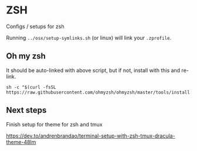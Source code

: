 # ZSH

Configs / setups for zsh

Running `../osx/setup-symlinks.sh` (or linux) will link your `.zprofile`.

## Oh my zsh

It should be auto-linked with above script, but if not, install with this and re-link.

    sh -c "$(curl -fsSL https://raw.githubusercontent.com/ohmyzsh/ohmyzsh/master/tools/install.sh)"

## Next steps

Finish setup for theme for zsh and tmux

https://dev.to/andrenbrandao/terminal-setup-with-zsh-tmux-dracula-theme-48lm
